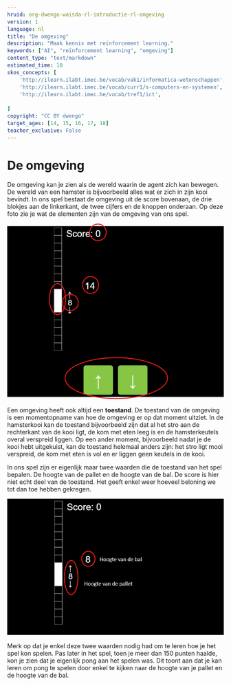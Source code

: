 ```yaml
---
hruid: org-dwengo-waisda-rl-introductie-rl-omgeving
version: 1
language: nl
title: "De omgeving"
description: "Maak kennis met reïnforcement learning."
keywords: ["AI", "reïnforcement learning", "omgeving"]
content_type: "text/markdown"
estimated_time: 10
skos_concepts: [
    'http://ilearn.ilabt.imec.be/vocab/vak1/informatica-wetenschappen', 
    'http://ilearn.ilabt.imec.be/vocab/curr1/s-computers-en-systemen',
    'http://ilearn.ilabt.imec.be/vocab/tref1/ict',

]
copyright: "CC BY dwengo"
target_ages: [14, 15, 16, 17, 18]
teacher_exclusive: False
---
```


# De omgeving

De omgeving kan je zien als de wereld waarin de agent zich kan bewegen. De wereld van een hamster is bijvoorbeeld alles wat er zich in zijn kooi bevindt. In ons spel bestaat de omgeving uit de score bovenaan, de drie blokjes aan de linkerkant, de twee cijfers en de knoppen onderaan. Op deze foto zie je wat de elementen zijn van de omgeving van ons spel.

![De omgeving](img/omgeving_met_aanduidingen.png)

Een omgeving heeft ook altijd een **toestand**. De toestand van de omgeving is een momentopname van hoe de omgeving er op dat moment uitziet. In de hamsterkooi kan de toestand bijvoorbeeld zijn dat al het stro aan de rechterkant van de kooi ligt, de kom met eten leeg is en de hamsterkeutels overal verspreid liggen. Op een ander moment, bijvoorbeeld nadat je de kooi hebt uitgekuist, kan de toestand helemaal anders zijn: het stro ligt mooi verspreid, de kom met eten is vol en er liggen geen keutels in de kooi. 

In ons spel zijn er eigenlijk maar twee waarden die de toestand van het spel bepalen. De hoogte van de pallet en de hoogte van de bal. De score is hier niet echt deel van de toestand. Het geeft enkel weer hoeveel beloning we tot dan toe hebben gekregen.

![De omgeving](img/toestand.png)

Merk op dat je enkel deze twee waarden nodig had om te leren hoe je het spel kon spelen. Pas later in het spel, toen je meer dan 150 punten haalde, kon je zien dat je eigenlijk pong aan het spelen was. Dit toont aan dat je kan leren om pong te spelen door enkel te kijken naar de hoogte van je pallet en de hoogte van de bal.